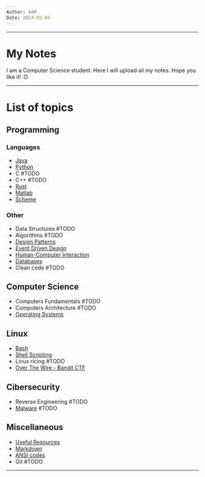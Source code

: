 ```yaml
---
Author: AAM
Date: 2024-02-05
---
```

---
# My Notes

I am a Computer Science student. Here I will upload all my notes.
Hope you like it!  :D

---

# List of topics

## Programming
### Languages
- [Java](Programming/Java/index.md)
- [Python](Programming/Python/index.md)
- C #TODO
- C++ #TODO
- [Rust](Programming/Rust/index.md)
- [Matlab](Programming/Matlab/index.md)
- [Scheme](Programming/Other/SCHEME.md)

### Other
- Data Structures #TODO
- Algorithms #TODO
- [Design Patterns](Programming/Patterns/index.md)
- [Event Driven Design](Programming/Other/EDD.md)
- [Human-Computer Interaction](Programming/GUI/index.md)
- [Databases](Programming/Databases/index.md)
- Clean code #TODO 

## Computer Science
- Computers Fundamentals #TODO
- Computers Architecture #TODO
- [Operating Systems](CS/OS/index.md)
## Linux
- [Bash](/Linux/Bash.md)
- [Shell Scripting](/Linux/Shell_Scripting.md)
- Linux ricing #TODO
- [Over The Wire - Bandit CTF](Linux/Over_The_Wire.md)

## Cibersecurity
- Reverse Engineering #TODO 
- [Malware](Sec/Malware/index.md) #TODO
## Miscellaneous
- [Useful Resources](/Others/UsefulResources.md)
- [Markdown](/Others/Markdown.md)
- [ANSI codes](/Others/ANSI_codes.md)
- Git #TODO


---

